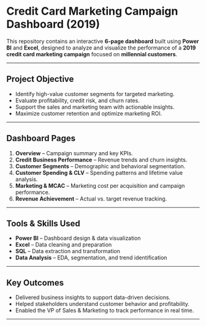 #   Credit Card Marketing Campaign Dashboard (2019)

This repository contains an interactive **6-page dashboard** built using **Power BI** and **Excel**, designed to analyze and visualize the performance of a **2019 credit card marketing campaign** focused on **millennial customers**.

---

##  Project Objective

- Identify high-value customer segments for targeted marketing.
- Evaluate profitability, credit risk, and churn rates.
- Support the sales and marketing team with actionable insights.
- Maximize customer retention and optimize marketing ROI.

---

##  Dashboard Pages

1. **Overview** – Campaign summary and key KPIs.
2. **Credit Business Performance** – Revenue trends and churn insights.
3. **Customer Segments** – Demographic and behavioral segmentation.
4. **Customer Spending & CLV** – Spending patterns and lifetime value analysis.
5. **Marketing & MCAC** – Marketing cost per acquisition and campaign performance.
6. **Revenue Achievement** – Actual vs. target revenue tracking.

---

##  Tools & Skills Used

- **Power BI** – Dashboard design & data visualization  
- **Excel** – Data cleaning and preparation  
- **SQL** – Data extraction and transformation  
- **Data Analysis** – EDA, segmentation, and trend identification  

---

##  Key Outcomes

- Delivered business insights to support data-driven decisions.
- Helped stakeholders understand customer behavior and profitability.
- Enabled the VP of Sales & Marketing to track performance in real time.

---


